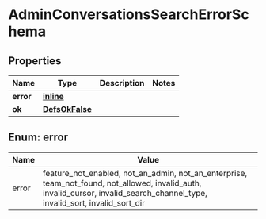 
# AdminConversationsSearchErrorSchema

## Properties
Name | Type | Description | Notes
------------ | ------------- | ------------- | -------------
**error** | [**inline**](#Error) |  | 
**ok** | [**DefsOkFalse**](DefsOkFalse.md) |  | 


<a name="Error"></a>
## Enum: error
Name | Value
---- | -----
error | feature_not_enabled, not_an_admin, not_an_enterprise, team_not_found, not_allowed, invalid_auth, invalid_cursor, invalid_search_channel_type, invalid_sort, invalid_sort_dir



